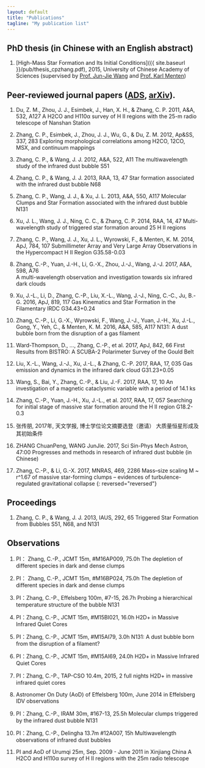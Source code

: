 ```yaml
---
layout: default
title: "Publications"
tagline: "My publication list"
---
```


## PhD thesis (in Chinese with an English abstract)

1. [High-Mass Star Formation and Its Initial Conditions]({{ site.baseurl }}/pub/thesis_cpzhang.pdf), 2015, University of Chinese Academy of Sciences (supervised by [Prof. Jun-Jie Wang](http://sourcedb.naoc.cas.cn/en/enaoexpert/201304/t20130411_3817941.html) and [Prof. Karl Menten](https://blog.mpifr-bonn.mpg.de/karlmenten/))


## Peer-reviewed journal papers ([ADS](http://adsabs.harvard.edu/cgi-bin/nph-abs_connect?library&libname=zhang&libid=59b7dda2b2), [arXiv](https://arxiv.org/a/zhang_c_2.html)). 

1. Du, Z. M., Zhou, J. J., Esimbek, J., Han, X. H., & Zhang, C. P. 2011, A&A, 532, A127 
      A H2CO and H110α survey of H II regions with the 25-m radio telescope of Nanshan Station

2. Zhang, C. P., Esimbek, J., Zhou, J. J., Wu, G., & Du, Z. M. 2012, Ap&SS, 337, 283 
      Exploring morphological correlations among H2CO, 12CO, MSX, and continuum mappings

3. Zhang, C. P., & Wang, J. J. 2012, A&A, 522, A11 
      The multiwavelength study of the infrared dust bubble S51

4. Zhang, C. P., & Wang, J. J. 2013, RAA, 13, 47 
      Star formation associated with the infrared dust bubble N68

5. Zhang, C. P., Wang, J. J., & Xu, J. L. 2013, A&A, 550, A117 
      Molecular Clumps and Star Formation associated with the infrared dust bubble N131

6. Xu, J. L., Wang, J. J., Ning, C. C., & Zhang, C. P. 2014, RAA, 14, 47 
      Multi-wavelength study of triggered star formation around 25 H II regions

7. Zhang, C. P., Wang, J. J., Xu, J. L., Wyrowski, F., & Menten, K. M. 2014, ApJ, 784, 107
      Submillimeter Array and Very Large Array Observations in the Hypercompact H II Region G35.58-0.03

8. Zhang, C.-P., Yuan, J.-H., Li, G.-X., Zhou, J.-J., Wang, J.-J. 2017, A&A, 598, A76  
	A multi-wavelength observation and investigation towards six infrared dark clouds

9. Xu, J.-L., Li, D., Zhang, C.-P., Liu, X.-L., Wang, J.-J., Ning, C.-C., Ju, B.-G. 2016, ApJ, 819, 117 
	Gas Kinematics and Star Formation in the Filamentary IRDC G34.43+0.24

10. Zhang, C.-P., Li, G.-X., Wyrowski, F., Wang, J.-J., Yuan, J.-H., Xu, J.-L., Gong, Y., Yeh, C., & Menten, K. M. 2016, A&A, 585, A117 
	N131: A dust bubble born from the disruption of a gas filament

11. Ward-Thompson, D., …, Zhang, C.-P., et al. 2017, ApJ, 842, 66 
First Results from BISTRO: A SCUBA-2 Polarimeter Survey of the Gould Belt

12. Liu, X.-L., Wang, J.-J., Xu, J.-L., & Zhang, C.-P. 2017, RAA, 17, 035 
	Gas emission and dynamics in the infrared dark cloud G31.23+0.05

13. Wang, S., Bai, Y., Zhang, C.-P., & Liu, J.-F. 2017, RAA, 17, 10
	An investigation of a magnetic cataclysmic variable with a period of 14.1 ks

14. Zhang, C.-P., Yuan, J.-H., Xu, J.-L., et al. 2017, RAA, 17, 057 
	Searching for initial stage of massive star formation around the H II region G18.2-0.3

15. 张传朋, 2017年, 天文学报, 博士学位论文摘要选登（邀请）
	大质量恒星形成及其初始条件

16. ZHANG ChuanPeng, WANG JunJie. 2017, Sci Sin-Phys Mech Astron, 47:00 
	Progresses and methods in research of infrared dust bubble (in Chinese)

17. Zhang, C.-P., & Li, G.-X. 2017, MNRAS, 469, 2286 
 	Mass–size scaling M ~ r^1.67 of massive star-forming clumps – evidences of turbulence-regulated gravitational collapse
{: reversed="reversed"}


## Proceedings 

1. Zhang, C. P., & Wang, J. J. 2013, IAUS, 292, 65 
      Triggered Star Formation from Bubbles S51, N68, and N131


## Observations

1. PI： Zhang, C.-P., JCMT 15m, #M16AP009, 75.0h 
	The depletion of different species in dark and dense clumps
	
2. PI： Zhang, C.-P., JCMT 15m, #M16BP024, 75.0h 
	The depletion of different species in dark and dense clumps
	
3. PI：Zhang, C.-P., Effelsberg 100m, #7-15, 26.7h
	Probing a hierarchical temperature structure of the bubble N131
	
4. PI：Zhang, C.-P., JCMT 15m, #M15BI021, 16.0h
	H2D+ in Massive Infrared Quiet Cores
	
5. PI：Zhang, C.-P., JCMT 15m, #M15AI79, 3.0h
	N131: A dust bubble born from the disruption of a filament?
	
6. PI：Zhang, C.-P., JCMT 15m, #M15AI69, 24.0h
	 H2D+ in Massive Infrared Quiet Cores
	 
7. PI：Zhang, C.-P., TAP-CSO 10.4m, 2015, 2 full nights
	 H2D+ in massive infrared quiet cores
	 
8. Astronomer On Duty (AoD) of Effelsberg 100m, June 2014 in Effelsberg
	IDV observations
9. PI：Zhang, C.-P., IRAM 30m, #167-13, 25.5h
	Molecular clumps triggered by the infrared dust bubble N131
	
10. PI：Zhang, C.-P., Delingha 13.7m #12A007, 15h
	Multiwavelength  observations of infrared dust bubbles 
	
11. PI and AoD of Urumqi 25m, Sep. 2009 - June 2011 in Xinjiang China
	A H2CO and H110α survey of H II regions with the 25m radio telescope 
